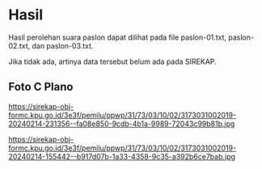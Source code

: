# Hasil

Hasil perolehan suara paslon dapat dilihat pada file paslon-01.txt, paslon-02.txt, dan paslon-03.txt.

Jika tidak ada, artinya data tersebut belum ada pada SIREKAP.

## Foto C Plano

https://sirekap-obj-formc.kpu.go.id/3e3f/pemilu/ppwp/31/73/03/10/02/3173031002019-20240214-231356--fa08e850-9cdb-4b1a-9989-72043c99b81b.jpg

https://sirekap-obj-formc.kpu.go.id/3e3f/pemilu/ppwp/31/73/03/10/02/3173031002019-20240214-155442--b917d07b-1a33-4358-9c35-a392b6ce7bab.jpg
